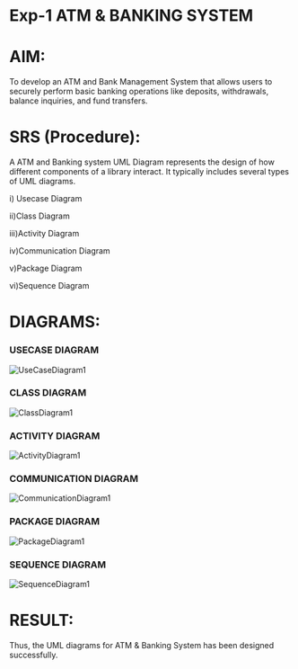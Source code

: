 # Exp-1 ATM & BANKING SYSTEM

# AIM:
To develop an ATM and Bank Management System that allows users to securely perform basic banking operations like deposits, withdrawals, balance inquiries, and fund transfers.

# SRS (Procedure):
A ATM and Banking system UML Diagram represents the design of how different components of a library interact. It typically includes several types of UML diagrams.

i) Usecase Diagram

ii)Class Diagram

iii)Activity Diagram

iv)Communication Diagram

v)Package Diagram

vi)Sequence Diagram

# DIAGRAMS:
### USECASE DIAGRAM
![UseCaseDiagram1](https://github.com/user-attachments/assets/ef623f05-fc79-457b-aaf1-86f8281e5f52)

### CLASS DIAGRAM
![ClassDiagram1](https://github.com/user-attachments/assets/0e9537bc-587d-41f3-8dc8-e3c9dc3975f7)

### ACTIVITY DIAGRAM
![ActivityDiagram1](https://github.com/user-attachments/assets/4dcbe49e-e2f8-4a2b-bf7d-8680a990039b)

### COMMUNICATION DIAGRAM
![CommunicationDiagram1](https://github.com/user-attachments/assets/8e38b6b4-3800-436b-b324-fb252375ec1e)


### PACKAGE DIAGRAM
![PackageDiagram1](https://github.com/user-attachments/assets/b6114186-c6e1-4f45-891b-48808873c455)

### SEQUENCE DIAGRAM

![SequenceDiagram1](https://github.com/user-attachments/assets/937e74e8-bae8-41c2-9ecd-2b6252162c28)










# RESULT:
Thus, the UML diagrams for ATM & Banking System has been designed successfully.
